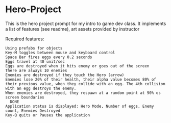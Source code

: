 # Hero-Project
This is the hero project prompt for my intro to game dev class. It implements a list of features (see readme), art assets provided by instructor


Required features:

    Using prefabs for objects
    Key-M toggles between mouse and keyboard control
    Space Bar fires eggs every 0.2 seconds
    Eggs travel at 40 unit/sec
    Eggs are destroyed when it hits enemy or goes out of the screen
    There are always 10 enemies
    Enemies are destroyed if they touch the Hero (arrow)
    Enemies lose 20% of their health, their alpha value becomes 80% of their previous value, when they collide with an egg. The 4th collision with an egg destroys the enemy. 
    When enemies are destroyed, they respawn at a random point at 90% os screen boundaries
      DONE
    Application status is displayed: Hero Mode, Number of eggs, Enemy count, Enemies Destroyed
    Key-Q quits or Pauses the application